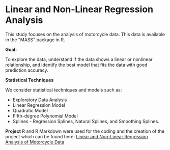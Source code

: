 # Linear and Non-Linear Regression Analysis

This study focuses on the analysis of motorcycle data. This data is available in the "MASS" package in R.


**Goal:** 

To explore the data, understand if the data shows a linear or nonlinear relationship, and identify the best model that fits the data with good prediction accuracy. 


**Statistical Techniques**

We consider statistical techniques and models such as:
* Exploratory Data Analysis
* Linear Regression Model
* Quadratic Model
* Fifth-degree Polynomial Model
* Splines - Regression Splines, Natural Splines, and Smoothing Splines.

**Project**
R and R Markdown were used for the coding and the creation of the project which can be found here: [Linear and Non-Linear Regression Analysis of Motorcycle Data](https://rpubs.com/Saidat/Linear_and_Non_Linear_Regression_Analysis)
